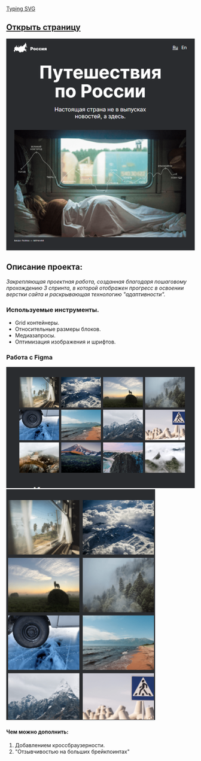 [Typing SVG](https://project-cards.jtpotatodev.workers.dev/?project=Путешествие%20по%20России&started=1%20May%202022&codename=Alexandr)

[Открыть страницу](https://aleksandrsdkv.github.io/y.praktikum.russian-travel/)
---
![Шаблон](/image/шаблон.png)
## Описание проекта:
 _Закрепляющая проектная работа, созданная благодаря пошаговому прохождению 3 спринта, в которой отображен прогресс в освоении верстки сайта и раскрывающая технологию "адаптивности"._

### Используемые инструменты.
* Grid контейнеры.
* Относительные размеры блоков.
* Медиазапросы.
* Оптимизация изображения и шрифтов.
### Работа с Figma
![Шаблон](/image/большой.png)
![Шаблон](/image/малый.png)

#### Чем можно дополнить:
1. Добавлением кроссбраузерности.
2. "Отзывчивостью на больших брейкпоинтах"
